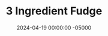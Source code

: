 ---
layout: post
title:  "3 Ingredient Fudge"
date:   2024-04-19 00:00:00 -05000
categories: 
- Recipes
- Healthier Dessert
permalink: /recipes/three-ingredient-fudge
image: /assets/Food/Healthier Dessert/3 Ing Fudge/3-ing-fudge-cover.jpg
ing: 3ingfudge-ing
facts: 3ingfudge-facts
Prep: 5
Rest: 
Cook: 
Source1: 
Source2: 
tags: 
- no bake
- extra virgin coconut oil
- melted coconut oil
- coconut oil
- cocoa powder
- chocolate
- carob powder
- natural peanut butter
- unsweetened
- maple syrup
Description: This easy fudge is made with just 3 simple ingredients - melted coconut oil, cocoa powder, and natural peanut butter. I love this bittersweet treat, but you can add some maple syrup to taste if you like it a bit sweeter than I do
Instructions: 
- In a medium bowl, microwave coconut oil for about a minute, until fully melted. Stir in cocoa powder and peanut butter. Add liquid sweetener to taste if desired<br><br>
- <center><img src="/assets/Food/Healthier Dessert/3 Ing Fudge/3-ing-fudge-1.jpg" alt="" class="instruction-image"></center><br>

- Transfer to a parchment lined container (mine are 6.2 x 4.5 "). If you want to scale this up, double the recipe for a 9 x 5" bread pan, or triple for an 8" square pan<br><br>
- <center><img src="/assets/Food/Healthier Dessert/3 Ing Fudge/3-ing-fudge-2.jpg" alt="" class="instruction-image"></center><br>

- Refrigerate for a few hours to harden fully before slicing
---